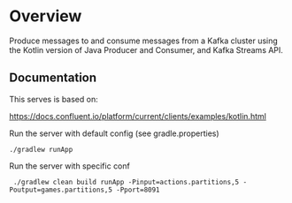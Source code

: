 # Overview

Produce messages to and consume messages from a Kafka cluster using the Kotlin
version of Java Producer and Consumer, and Kafka Streams API.

## Documentation

This serves is based on:

<https://docs.confluent.io/platform/current/clients/examples/kotlin.html>

Run the server with default config (see gradle.properties)

```shell
./gradlew runApp
```

Run the server with specific conf

```shell
 ./gradlew clean build runApp -Pinput=actions.partitions,5 -Poutput=games.partitions,5 -Pport=8091
```
